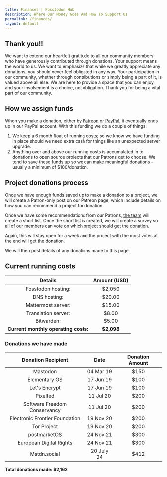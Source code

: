 ```yaml
---
title: Finances | Fosstodon Hub
description: Where Our Money Goes And How To Support Us 
permalink: /finances/
layout: default
---
```

## Thank you!! 

We want to extend our heartfelt gratitude to all our community members who have generously contributed through donations. Your support means the world to us. We want to emphasize that while we greatly appreciate any donations, you should never feel obligated in any way. Your participation in our community, whether through contributions or simply being a part of it, is valued above all else. We are here to provide a space that you can enjoy, and your involvement is a choice, not obligation. Thank you for being a vital part of our community.

## How we assign funds

When you make a donation, either by [Patreon](https://patreon.com/fosstodon) or [PayPal](https://paypal.me/FosstodonFoundation), it eventually ends up in our PayPal account. With this funding we do a couple of things:

1.  We keep a 6 month float of running costs; so we know we have funding in place should we need extra cash for things like an unexpected server upgrade.
2.  Anything over and above our running costs is accumulated in to donations to open source projects that our Patrons get to choose. We tend to save these funds up so we can make meaningful donations – usually a minimum of $100/donation.

## Project donations process

Once we have enough funds saved up to make a donation to a project, we will create a Patron-only post on our Patreon page, which include details on how you can recommend a project for donation.

Once we have some recommendations from our Patrons, [the team](/team) will create a short list. Once the short list is created, we will create a survey so all of our members can vote on which project should get the donation.

Again, this will stay open for a week and the project with the most votes at the end will get the donation.

We will then post details of any donations made to this page.

## Current running costs

|             Details            | Amount (USD) |
|:------------------------------:|:------------:|
| Fosstodon hosting: | $2,050      |
| DNS hosting: | $20.00       |
| Mattermost server: | $15.00       |
| Translation server: | $8.00       |
| Bitwarden: | $5.00       |
| **Current monthly operating costs:** | **$2,098**      |

### Donations we have made

| Donation Recipient | Date | Donation Amount |
|:------------------:|:----:|:---------------:|
|  Mastodon                  |  04 Mar 19    | $150                |
|  Elementary OS                  |  17 Jun 19    | $100                |
|  Let's Encrypt                  |  17 Jun 19    | $100                |
|  Pixelfed                  |  11 Jul 20    | $200                |
|  Software Freedom Conservancy                  |  11 Jul 20    | $200                |
|  Electronic Frontier Foundation                 |  19 Nov 20    | $200                |
|  Tor Project                  |  19 Nov 20    | $200                |
|  postmarketOS                 |  24 Nov 21    | $300                |
|  European Digital Rights                  |  24 Nov 21    | $300                |
|  Mstdn.social                  |  20 July 24    | $412               |

**Total donations made: $2,162**
